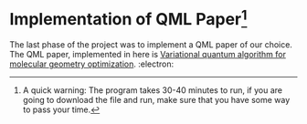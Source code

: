 # Implementation of QML Paper[^1]
The last phase of the project was to implement a QML paper of our choice. The QML paper, implemented in here is [Variational quantum algorithm for molecular geometry optimization](https://arxiv.org/abs/2106.13840). :electron:

[^1]: A quick warning: The program takes 30-40 minutes to run, if you are going to download the file and run, make sure that you have some way to pass your time.
